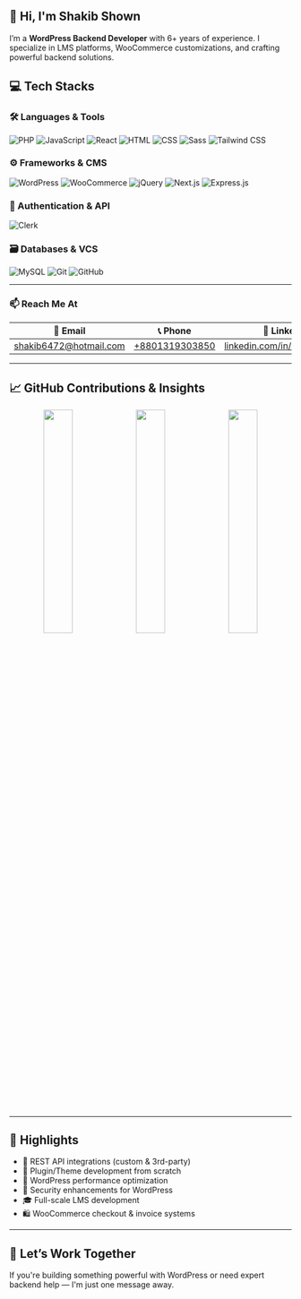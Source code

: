 ## 👋 Hi, I'm Shakib Shown 
 
I’m a **WordPress Backend Developer** with 6+ years of experience. I specialize in LMS platforms, WooCommerce customizations, and crafting powerful backend solutions.
 
## 💻 Tech Stacks
### 🛠 Languages & Tools  
![PHP](https://img.shields.io/badge/PHP-777BB4?style=flat&logo=php&logoColor=white) ![JavaScript](https://img.shields.io/badge/JavaScript-F7DF1E?style=flat&logo=javascript&logoColor=black) ![React](https://img.shields.io/badge/React-61DAFB?style=flat&logo=react&logoColor=black) ![HTML](https://img.shields.io/badge/HTML5-E34F26?style=flat&logo=html5&logoColor=white) ![CSS](https://img.shields.io/badge/CSS3-1572B6?style=flat&logo=css3&logoColor=white) ![Sass](https://img.shields.io/badge/Sass-CC6699?style=flat&logo=sass&logoColor=white) ![Tailwind CSS](https://img.shields.io/badge/Tailwind_CSS-38B2AC?style=flat&logo=tailwind-css&logoColor=white)

### ⚙️ Frameworks & CMS  
![WordPress](https://img.shields.io/badge/WordPress-21759B?style=flat&logo=wordpress&logoColor=white) ![WooCommerce](https://img.shields.io/badge/WooCommerce-96588A?style=flat&logo=woocommerce&logoColor=white) ![jQuery](https://img.shields.io/badge/jQuery-0769AD?style=flat&logo=jquery&logoColor=white) ![Next.js](https://img.shields.io/badge/Next.js-000000?style=flat&logo=nextdotjs&logoColor=white) ![Express.js](https://img.shields.io/badge/Express.js-000000?style=flat&logo=express&logoColor=white)

### 🧾 Authentication & API  
![Clerk](https://img.shields.io/badge/Clerk-F53C2F?style=flat&logo=clerk&logoColor=white)

### 🗃 Databases & VCS  
![MySQL](https://img.shields.io/badge/MySQL-4479A1?style=flat&logo=mysql&logoColor=white) ![Git](https://img.shields.io/badge/Git-F05032?style=flat&logo=git&logoColor=white) ![GitHub](https://img.shields.io/badge/GitHub-181717?style=flat&logo=github&logoColor=white)

---
 

### 📫 Reach Me At

| 📧 Email | 📞 Phone | 🔗 LinkedIn |
|---------|----------|-------------|
| [shakib6472@hotmail.com](mailto:shakib6472@hotmail.com) | [+8801319303850](tel:+8801319303850) | [linkedin.com/in/shakib6472s](https://www.linkedin.com/in/shakib6472s/) |

---

## 📈 GitHub Contributions & Insights

<div align="center" gap="50px">
  <img src="https://github-readme-stats.vercel.app/api/top-langs/?username=shakib6472&layout=compact&theme=tokyonight" width="32%" />
  <img src="https://github-readme-stats.vercel.app/api?username=shakib6472&show_icons=true&theme=tokyonight" width="32%" />
  <img src="https://streak-stats.demolab.com?user=shakib6472&theme=tokyonight" width="32%" />
</div>
 

---

## 🌟 Highlights

- 🔄 REST API integrations (custom & 3rd-party)
- 🧩 Plugin/Theme development from scratch
- 🧠 WordPress performance optimization
- 🔐 Security enhancements for WordPress
- 🎓 Full-scale LMS development
- 🛍 WooCommerce checkout & invoice systems

---

## 🤝 Let’s Work Together

If you're building something powerful with WordPress or need expert backend help — I'm just one message away.

